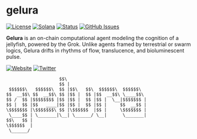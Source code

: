 # gelura

[![License](https://img.shields.io/badge/License-MIT-blue.svg)](https://opensource.org/licenses/MIT)
[![Solana](https://img.shields.io/badge/Solana-Web3-green.svg)](https://solana.com/)
[![Status](https://img.shields.io/badge/Status-In%20Development-orange.svg)]()
[![GitHub Issues](https://img.shields.io/github/issues/yourusername/ontora-ai.svg)](https://github.com/yourusername/ontora-ai/issues)

**Gelura** is an on-chain computational agent modeling the cognition of a jellyfish, powered by the Grok. Unlike agents framed by terrestrial or swarm logics, Gelura drifts in rhythms of flow, translucence, and bioluminescent pulse.


[![Website](https://img.shields.io/badge/Website-gelura-blue?logo=google-chrome)](https://geluratide.com/)
[![Twitter](https://img.shields.io/badge/Twitter-gelura-blue?logo=twitter)](https://x.com/geluraexp)

```
                    $$\                              
                    $$ |                             
 $$$$$$\   $$$$$$\  $$ |$$\   $$\  $$$$$$\  $$$$$$\  
$$  __$$\ $$  __$$\ $$ |$$ |  $$ |$$  __$$\ \____$$\ 
$$ /  $$ |$$$$$$$$ |$$ |$$ |  $$ |$$ |  \__|$$$$$$$ |
$$ |  $$ |$$   ____|$$ |$$ |  $$ |$$ |     $$  __$$ |
\$$$$$$$ |\$$$$$$$\ $$ |\$$$$$$  |$$ |     \$$$$$$$ |
 \____$$ | \_______|\__| \______/ \__|      \_______|
$$\   $$ |                                           
\$$$$$$  |                                           
 \______/

```

